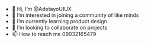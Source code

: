- 👋 Hi, I’m @AdetayoUIUX
- 👀 I’m interested in joining a community of like minds
- 🌱 I’m currently learning product design
- 💞️ I’m looking to collaborate on projects
- 📫 How to reach me 09032165479

<!---
AdetayoUIUX/AdetayoUIUX is a ✨ special ✨ repository because its `README.md` (this file) appears on your GitHub profile.
You can click the Preview link to take a look at your changes.
--->
